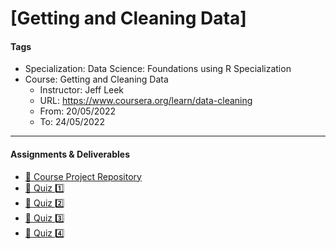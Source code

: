 # [Getting and Cleaning Data]

#### Tags

* Specialization: Data Science: Foundations using R Specialization
* Course: Getting and Cleaning Data
    * Instructor: Jeff Leek
    * URL: https://www.coursera.org/learn/data-cleaning
    * From: 20/05/2022
    * To: 24/05/2022

***

#### Assignments & Deliverables

* [:rocket: Course Project Repository](https://github.com/AndersonUyekita/getting_and_cleaning_data_course_project)
* [:pencil: Quiz :one:](https://github.com/AndersonUyekita/getting_and_cleaning_data/blob/main/Week%201/getting_and_cleaning_data_quiz_1.md)
* [:pencil: Quiz :two:](https://github.com/AndersonUyekita/getting_and_cleaning_data/blob/main/Week%202/getting_and_cleaning_data_quiz_2.md)
* [:pencil: Quiz :three:](https://github.com/AndersonUyekita/getting_and_cleaning_data/blob/main/Week%203/getting_and_cleaning_data_quiz_3.md)
* [:pencil: Quiz :four:](https://github.com/AndersonUyekita/getting_and_cleaning_data/blob/main/Week%204/getting_and_cleaning_data_quiz_4.md)

